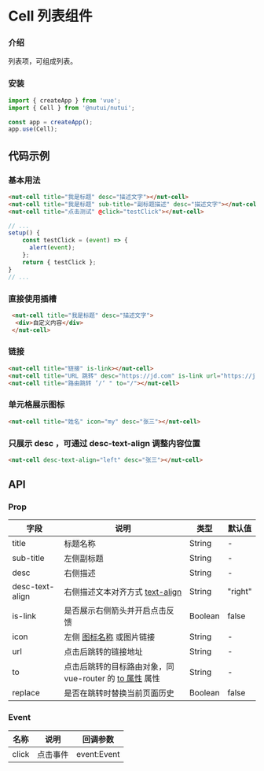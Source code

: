 # Cell 列表组件

### 介绍

列表项，可组成列表。

### 安装

``` javascript
import { createApp } from 'vue';
import { Cell } from '@nutui/nutui';

const app = createApp();
app.use(Cell);

```

## 代码示例

### 基本用法

``` html
<nut-cell title="我是标题" desc="描述文字"></nut-cell>
<nut-cell title="我是标题" sub-title="副标题描述" desc="描述文字"></nut-cell>
<nut-cell title="点击测试" @click="testClick"></nut-cell>
```

``` javascript
// ...
setup() {
    const testClick = (event) => {
      alert(event);
    };
    return { testClick };
}
// ...
```

### 直接使用插槽

``` html
 <nut-cell title="我是标题" desc="描述文字">
  <div>自定义内容</div>
 </nut-cell>  
```

### 链接

``` html
<nut-cell title="链接" is-link></nut-cell>
<nut-cell title="URL 跳转" desc="https://jd.com" is-link url="https://jd.com"></nut-cell>
<nut-cell title="路由跳转 ’/‘ " to="/"></nut-cell>
```

### 单元格展示图标

``` html
<nut-cell title="姓名" icon="my" desc="张三"></nut-cell>
```
### 只展示 desc ，可通过 desc-text-align 调整内容位置

``` html
<nut-cell desc-text-align="left" desc="张三"></nut-cell>
```

## API

### Prop

| 字段            | 说明                                                                                           | 类型    | 默认值  |
|-----------------|------------------------------------------------------------------------------------------------|---------|---------|
| title           | 标题名称                                                                                       | String  | -       |
| sub-title       | 左侧副标题                                                                                     | String  | -       |
| desc            | 右侧描述                                                                                       | String  | -       |
| desc-text-align | 右侧描述文本对齐方式 [text-align](https://www.w3school.com.cn/cssref/pr_text_text-align.asp)   | String  | "right" |
| is-link         | 是否展示右侧箭头并开启点击反馈                                                                 | Boolean | false   |
| icon            | 左侧 [图标名称](#/icon) 或图片链接                                                             | String  | -       |
| url             | 点击后跳转的链接地址                                                                           | String  | -       |
| to              | 点击后跳转的目标路由对象，同 vue-router 的 [to 属性](https://router.vuejs.org/zh/api/#to) 属性 | String  | -       |
| replace         | 是否在跳转时替换当前页面历史                                                                   | Boolean | false   |

### Event

| 名称  | 说明     | 回调参数    |
|-------|----------|-------------|
| click | 点击事件 | event:Event |


